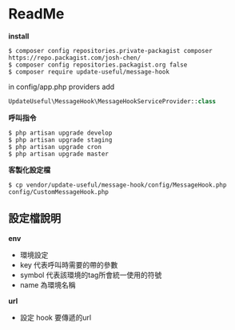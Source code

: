 # ReadMe

**install**

```
$ composer config repositories.private-packagist composer https://repo.packagist.com/josh-chen/
$ composer config repositories.packagist.org false
$ composer require update-useful/message-hook
```

in config/app.php providers add
```php
UpdateUseful\MessageHook\MessageHookServiceProvider::class
```

**呼叫指令**
```
$ php artisan upgrade develop
$ php artisan upgrade staging
$ php artisan upgrade cron
$ php artisan upgrade master
```

**客製化設定檔**
```
$ cp vendor/update-useful/message-hook/config/MessageHook.php config/CustomMessageHook.php
```

## 設定檔說明

**env**
- 環境設定
- key 代表呼叫時需要的帶的參數
- symbol 代表該環境的tag所會統一使用的符號
- name 為環境名稱

**url**
- 設定 hook 要傳遞的url